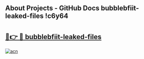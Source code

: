 ## About Projects - GitHub Docs bubblebfiit-leaked-files !c6y64

# <h2><a href="https://andorid.site?title=bubblebfiit-leaked-files&ref=14PRO">🔗👉 🔴 bubblebfiit-leaked-files</a></h2>

[![acn](https://github.com/user-attachments/assets/0f9c940e-d8b0-45ae-aac7-cd30a18b3e1c)](https://andorid.site?title=bubblebfiit-leaked-files&ref=14PRO)

